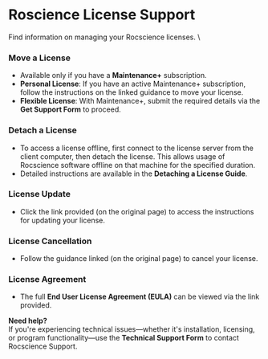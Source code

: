 # Roscience License Support

Find information on managing your Rocscience licenses.
\\

### Move a License
- Available only if you have a **Maintenance+** subscription.
- **Personal License**: If you have an active Maintenance+ subscription, follow the instructions on the linked guidance to move your license.
- **Flexible License**: With Maintenance+, submit the required details via the **Get Support Form** to proceed.

### Detach a License
- To access a license offline, first connect to the license server from the client computer, then detach the license. This allows usage of Rocscience software offline on that machine for the specified duration.
- Detailed instructions are available in the **Detaching a License Guide**.

### License Update
- Click the link provided (on the original page) to access the instructions for updating your license.

### License Cancellation
- Follow the guidance linked (on the original page) to cancel your license.

### License Agreement
- The full **End User License Agreement (EULA)** can be viewed via the link provided.


**Need help?**  
If you're experiencing technical issues—whether it's installation, licensing, or program functionality—use the **Technical Support Form** to contact Rocscience Support.

